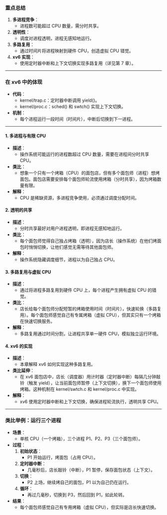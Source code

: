 ### 重点总结

1. **多进程竞争**：
    - 进程数可能超过 CPU 数量，需分时共享。
2. **透明性**：
    - 调度对进程透明，进程无感知地运行。
3. **多路复用**：
    - 通过时间片将进程映射到硬件 CPU，创造虚拟 CPU 错觉。
4. **xv6 实现**：
    - 使用定时器中断和上下文切换实现多路复用（详见第 7 章）。
---

### 在 xv6 中的体现

- **代码**：
    - kernel/trap.c：定时器中断调用 yield()。
    - kernel/proc.c：sched() 和 swtch() 实现上下文切换。
- **机制**：
    - 每个进程运行一段时间（时间片），中断后切换到下一进程。
---
#### 1. **多进程与有限 CPU**

- **描述**：
    - 操作系统可能运行的进程数超过 CPU 数量，需要在进程间分时共享 CPU。
- **类比**：
    - 想象一个只有一个烤箱（CPU）的面包店，但有多个面包师（进程）想烤面包。面包店需要安排每个面包师轮流使用烤箱（分时共享），因为烤箱数量有限。
- **解释**：
    - CPU 是稀缺资源，多进程竞争使用，必须通过调度分配时间。

#### 2. **透明的共享**

- **描述**：
    - 分时共享最好对用户进程透明，即进程无感知地运行。
- **类比**：
    - 每个面包师觉得自己独占烤箱（透明），因为店长（操作系统）在他们烤面包时悄悄切换，让他们感觉无需等待其他面包师。
- **解释**：
    - 操作系统隐藏调度细节，进程以为自己独占 CPU。

#### 3. **多路复用与虚拟 CPU**

- **描述**：
    - 通过将进程多路复用到硬件 CPU 上，每个进程产生拥有虚拟 CPU 的错觉。
- **类比**：
    - 店长给每个面包师分配短暂的烤箱使用时间（时间片），快速轮换（多路复用）。每个面包师感觉自己有专属烤箱（虚拟 CPU），但其实只有一个烤箱在快速切换服务。
- **解释**：
    - 多路复用通过时间分割，让进程共享单一硬件 CPU，模拟独立运行环境。

#### 4. **xv6 的实现**

- **描述**：
    - 本章解释 xv6 如何实现这种多路复用。
- **类比延伸**：
    - 在 xv6 面包店中，店长（调度器）用计时器（定时器中断）每隔几分钟敲铃（触发 yield），让当前面包师暂停（上下文切换），换下一个面包师使用烤箱。这种机制在 kernel/swtch.c 和 kernel/proc.c 中实现。
- **解释**：
    - xv6 使用定时器中断和上下文切换，确保进程轮流执行，透明共享 CPU。

---

### 类比举例：运行三个进程

- **场景**：
    - 单核 CPU（一个烤箱），三个进程 P1、P2、P3（三个面包师）。
- **过程**：
    1. **初始状态**：
        - P1 开始运行，烤面包（占用 CPU）。
    2. **定时器中断**：
        - 几毫秒后，店长敲铃（中断），P1 暂停，保存面包状态（上下文）。
    3. **切换**：
        - P2 上场，继续烤自己的面包，P1 以为自己仍在运行。
    4. **循环**：
        - 再过几毫秒，切换到 P3，然后回到 P1，如此轮转。
- **结果**：
    - 每个面包师感觉自己有专用烤箱（虚拟 CPU），但实际是店长快速切换。